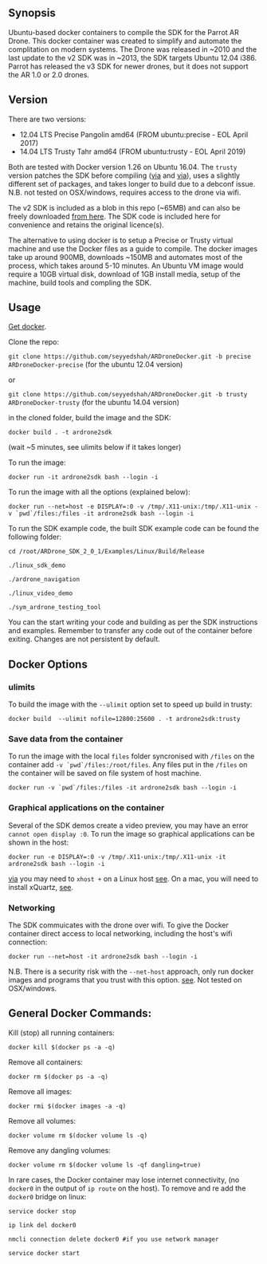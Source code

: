 ## Synopsis

Ubuntu-based docker containers to compile the SDK for the Parrot AR Drone. This docker container was created to simplify and automate the complitation on modern systems. The Drone was released in ~2010 and the last update to the v2 SDK was in ~2013, the SDK targets Ubuntu 12.04 i386. Parrot has released the v3 SDK for newer drones, but it does not support the AR 1.0 or 2.0 drones.

## Version

There are two versions:

* 12.04 LTS Precise Pangolin amd64 (FROM ubuntu:precise - EOL April 2017)
* 14.04 LTS Trusty Tahr amd64 (FROM ubuntu:trusty - EOL April 2019)

Both are tested with Docker version 1.26 on Ubuntu 16.04. The `trusty` version patches the SDK before compiling ([via](http://stackoverflow.com/questions/35052653/compiling-ar-drone-sdk-fails-with-dso-missing-from-command-line) and [via](http://jderobot.org/Varribas-tfm/ARDrone:starting_up#Building_Examples)), uses a slightly different set of packages, and takes longer to build due to a debconf issue. N.B. not tested on OSX/windows, requires access to the drone via wifi.

The v2 SDK is included as a blob in this repo (~65MB) and can also be freely downloaded [from here](http://developer.parrot.com/docs/SDK2/ARDrone_SDK_2_0_1.zip). The SDK code is included here for convenience and retains the original licence(s).

The alternative to using docker is to setup a Precise or Trusty virtual machine and use the Docker files as a guide to compile. The docker images take up around 900MB, downloads ~150MB and automates most of the process, which takes around 5-10 minutes. An Ubuntu VM image would require a 10GB virtual disk, download of 1GB install media, setup of the machine, build tools and compling the SDK.

## Usage 

[Get docker](https://www.docker.com/community-edition#/download).

Clone the repo:

`git clone https://github.com/seyyedshah/ARDroneDocker.git -b precise ARDroneDocker-precise` (for the ubuntu 12.04 version)

or

`git clone https://github.com/seyyedshah/ARDroneDocker.git -b trusty ARDroneDocker-trusty` (for the ubuntu 14.04 version)

in the cloned folder, build the image and the SDK:

`docker build . -t ardrone2sdk` 

(wait ~5 minutes, see ulimits below if it takes longer)

To run the image:

`docker run -it ardrone2sdk bash --login -i`

To run the image with all the options (explained below):

``docker run --net=host -e DISPLAY=:0 -v /tmp/.X11-unix:/tmp/.X11-unix -v `pwd`/files:/files -it ardrone2sdk bash --login -i``

To run the SDK example code, the built SDK example code can be found the following folder:

`cd /root/ARDrone_SDK_2_0_1/Examples/Linux/Build/Release`

`./linux_sdk_demo`

`./ardrone_navigation`

`./linux_video_demo`

`./sym_ardrone_testing_tool`

You can the start writing your code and building as per the SDK instructions and examples. Remember to transfer any code out of the container before exiting. Changes are not persistent by default.

## Docker Options

### ulimits

To build the image with the `--ulimit` option set to speed up build in trusty:

`docker build  --ulimit nofile=12800:25600 . -t ardrone2sdk:trusty`

### Save data from the container

To run the image with the local `files` folder syncronised with `/files` on the container add ``-v `pwd`/files:/root/files``. Any files put in the `/files` on the container will be saved on file system of host machine.

``docker run -v `pwd`/files:/files -it ardrone2sdk bash --login -i``

### Graphical applications on the container

Several of the SDK demos create a video preview, you may have an error `cannot open display :0`. To run the image so graphical applications can be shown in the host:

`docker run -e DISPLAY=:0 -v /tmp/.X11-unix:/tmp/.X11-unix -it ardrone2sdk bash --login -i`

[via](http://fabiorehm.com/blog/2014/09/11/running-gui-apps-with-docker/) you may need to `xhost +` on a Linux host [see](http://stackoverflow.com/questions/28392949/running-chromium-inside-docker-gtk-cannot-open-display-0). On a mac, you will need to install xQuartz, [see](https://fredrikaverpil.github.io/2016/07/31/docker-for-mac-and-gui-applications/). 

### Networking

The SDK commuicates with the drone over wifi. To give the Docker container direct access to local networking, including the host's wifi connection:

`docker run --net=host -it ardrone2sdk bash --login -i`

N.B. There is a security risk with the `--net-host` approach, only run docker images and programs that you trust with this option. [see](https://github.com/fgg89/docker-ap/wiki/Container-access-to-wireless-network-interface). Not tested on OSX/windows.

## General Docker Commands:

Kill (stop) all running containers:

`docker kill $(docker ps -a -q)`

Remove all containers:

`docker rm $(docker ps -a -q)`

Remove all images:

`docker rmi $(docker images -a -q)`

Remove all volumes:

`docker volume rm $(docker volume ls -q)`

Remove any dangling volumes:

`docker volume rm $(docker volume ls -qf dangling=true)`

In rare cases, the Docker container may lose internet connectivity, (no `docker0` in the output of `ip route` on the host). To remove and re add the `docker0` bridge on linux:

`service docker stop`

`ip link del docker0`

`nmcli connection delete docker0 #if you use network manager` 

`service docker start`
 


